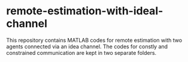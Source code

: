 # remote-estimation-with-ideal-channel
This repository contains MATLAB codes for remote estimation with two agents connected via an idea channel. The codes for constly and constrained communication are kept in two separate folders.
